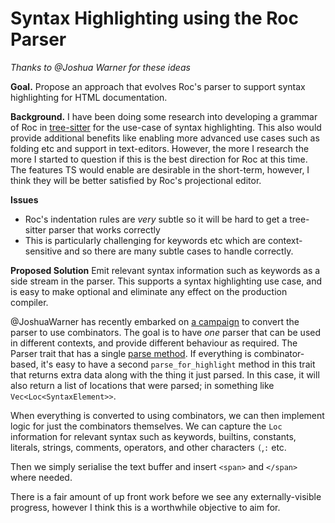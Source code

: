 
# Syntax Highlighting using the Roc Parser
*Thanks to @Joshua Warner for these ideas*

**Goal.** Propose an approach that evolves Roc's parser to support syntax highlighting for HTML documentation.

**Background.** I have been doing some research into developing a grammar of Roc in [tree-sitter](https://tree-sitter.github.io/tree-sitter/) for the use-case of syntax highlighting. This also would provide additional benefits like enabling more advanced use cases such as folding etc and support in text-editors. However, the more I research the more I started to question if this is the best direction for Roc at this time. The features TS would enable are desirable in the short-term, however, I think they will be better satisfied by Roc's projectional editor. 

**Issues**
- Roc's indentation rules are *very* subtle so it will be hard to get a tree-sitter parser that works correctly
- This is particularly challenging for keywords etc which are context-sensitive and so there are many subtle cases to handle correctly.

**Proposed Solution** 
Emit relevant syntax information such as keywords as a side stream in the parser. This supports a syntax highlighting use case, and is easy to make optional and eliminate any effect on the production compiler.
 
@JoshuaWarner has recently embarked on [a campaign](https://github.com/roc-lang/roc/pull/4470) to convert the parser to use combinators. The goal is to have *one* parser that can be used in different contexts, and provide different behaviour as required. The Parser trait that has a single [parse method](https://github.com/roc-lang/roc/blob/main/crates/compiler/parse/src/parser.rs#L771). If everything is combinator-based, it's easy to have a second `parse_for_highlight` method in this trait that returns extra data along with the thing it just parsed. In this case, it will also return a list of locations that were parsed; in something like `Vec<Loc<SyntaxElement>>`.

When everything is converted to using combinators, we can then implement logic for just the combinators themselves. We can capture the `Loc` information for relevant syntax such as keywords, builtins, constants, literals, strings, comments, operators, and other characters `(`,`:` etc.

Then we simply serialise the text buffer and insert `<span>` and `</span>` where needed.

There is a fair amount of up front work before we see any externally-visible progress, however I think this is a worthwhile objective to aim for. 